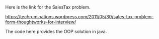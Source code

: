 Here is the link for the SalesTax problem.

https://techruminations.wordpress.com/2011/05/30/sales-tax-problem-form-thoughtworks-for-interview/

The code here provides the OOP solution in java.
